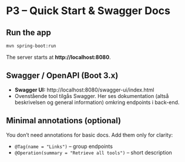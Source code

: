 # P3 – Quick Start & Swagger Docs

## Run the app
```bash
mvn spring-boot:run
```
The server starts at **http://localhost:8080**.

## Swagger / OpenAPI (Boot 3.x)
- **Swagger UI:** http://localhost:8080/swagger-ui/index.html
- Ovenstående tool tilgås Swagger. Her ses dokumentation (altså beskrivelsen og general information) omkring endpoints i back-end. 

## Minimal annotations (optional)
You don’t need annotations for basic docs. Add them only for clarity:
- `@Tag(name = "Links")` – group endpoints
- `@Operation(summary = "Retrieve all tools")` – short description
